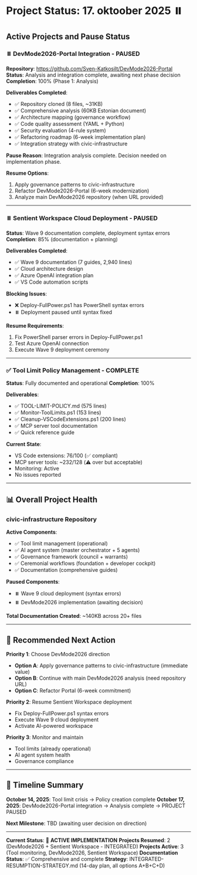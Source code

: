 # Project Status: 17. oktoober 2025 ⏸️

## Active Projects and Pause Status

### ⏸️ DevMode2026-Portal Integration - PAUSED

**Repository**: https://github.com/Sven-Katkosilt/DevMode2026-Portal
**Status**: Analysis and integration complete, awaiting next phase decision
**Completion**: 100% (Phase 1: Analysis)

**Deliverables Completed**:

- ✅ Repository cloned (8 files, ~31KB)
- ✅ Comprehensive analysis (60KB Estonian document)
- ✅ Architecture mapping (governance workflow)
- ✅ Code quality assessment (YAML + Python)
- ✅ Security evaluation (4-rule system)
- ✅ Refactoring roadmap (6-week implementation plan)
- ✅ Integration strategy with civic-infrastructure

**Pause Reason**: Integration analysis complete. Decision needed on implementation phase.

**Resume Options**:

1. Apply governance patterns to civic-infrastructure
2. Refactor DevMode2026-Portal (6-week modernization)
3. Analyze main DevMode2026 repository (when URL provided)

---

### ⏸️ Sentient Workspace Cloud Deployment - PAUSED

**Status**: Wave 9 documentation complete, deployment syntax errors
**Completion**: 85% (documentation + planning)

**Deliverables Completed**:

- ✅ Wave 9 documentation (7 guides, 2,940 lines)
- ✅ Cloud architecture design
- ✅ Azure OpenAI integration plan
- ✅ VS Code automation scripts

**Blocking Issues**:

- ❌ Deploy-FullPower.ps1 has PowerShell syntax errors
- ⏸️ Deployment paused until syntax fixed

**Resume Requirements**:

1. Fix PowerShell parser errors in Deploy-FullPower.ps1
2. Test Azure OpenAI connection
3. Execute Wave 9 deployment ceremony

---

### ✅ Tool Limit Policy Management - COMPLETE

**Status**: Fully documented and operational
**Completion**: 100%

**Deliverables**:

- ✅ TOOL-LIMIT-POLICY.md (575 lines)
- ✅ Monitor-ToolLimits.ps1 (153 lines)
- ✅ Cleanup-VSCodeExtensions.ps1 (200 lines)
- ✅ MCP server tool documentation
- ✅ Quick reference guide

**Current State**:

- VS Code extensions: 76/100 (✅ compliant)
- MCP server tools: ~232/128 (⚠️ over but acceptable)
- Monitoring: Active
- No issues reported

---

## 📊 Overall Project Health

### civic-infrastructure Repository

**Active Components**:

- ✅ Tool limit management (operational)
- ✅ AI agent system (master orchestrator + 5 agents)
- ✅ Governance framework (council + warrants)
- ✅ Ceremonial workflows (foundation + developer cockpit)
- ✅ Documentation (comprehensive guides)

**Paused Components**:

- ⏸️ Wave 9 cloud deployment (syntax errors)
- ⏸️ DevMode2026 implementation (awaiting decision)

**Total Documentation Created**: ~140KB across 20+ files

---

## 🎯 Recommended Next Action

**Priority 1**: Choose DevMode2026 direction

- **Option A**: Apply governance patterns to civic-infrastructure (immediate value)
- **Option B**: Continue with main DevMode2026 analysis (need repository URL)
- **Option C**: Refactor Portal (6-week commitment)

**Priority 2**: Resume Sentient Workspace deployment

- Fix Deploy-FullPower.ps1 syntax errors
- Execute Wave 9 cloud deployment
- Activate AI-powered workspace

**Priority 3**: Monitor and maintain

- Tool limits (already operational)
- AI agent system health
- Governance compliance

---

## 📅 Timeline Summary

**October 14, 2025**: Tool limit crisis → Policy creation complete
**October 17, 2025**: DevMode2026-Portal integration → Analysis complete → PROJECT PAUSED

**Next Milestone**: TBD (awaiting user decision on direction)

---

**Current Status**: 🚀 **ACTIVE IMPLEMENTATION**
**Projects Resumed**: 2 (DevMode2026 + Sentient Workspace - INTEGRATED)
**Projects Active**: 3 (Tool monitoring, DevMode2026, Sentient Workspace)
**Documentation Status**: ✅ Comprehensive and complete
**Strategy**: INTEGRATED-RESUMPTION-STRATEGY.md (14-day plan, all options A+B+C+D)
